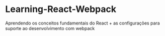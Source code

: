 # Learning-React-Webpack
Aprendendo os conceitos fundamentais do React + as configurações para suporte ao desenvolvimento com webpack
